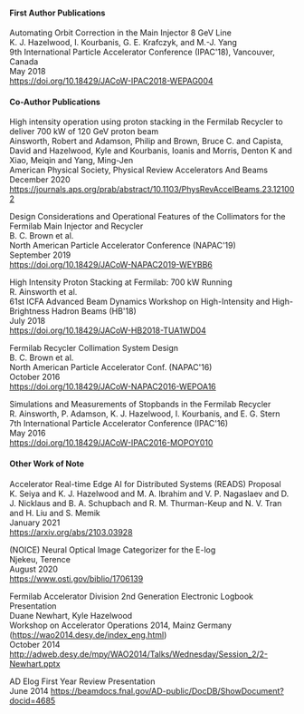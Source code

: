 #### First Author Publications

Automating Orbit Correction in the Main Injector 8 GeV Line \
K. J. Hazelwood, I. Kourbanis, G. E. Krafczyk, and M.-J. Yang \
9th International Particle Accelerator Conference (IPAC'18), Vancouver, Canada \
May 2018 \
https://doi.org/10.18429/JACoW-IPAC2018-WEPAG004
<!--
@InProceedings{Hazelwood:IPAC18-WEPAG004,
    author = {K. J. Hazelwood, I. Kourbanis, G. E. Krafczyk, and M.-J. Yang},
    title = {Automating Orbit Correction in the Main Injector 8 GeV Line},
    booktitle = {Proc. 9th Int. Particle Accelerator Conf. (IPAC'18)},
    pages = {2070--2072},
    paper = {WEPAG004},
    venue = {Vancouver, Canada},
    publisher = {JACoW Publishing},
    doi = {doi:10.18429/JACoW-IPAC2018-WEPAG004},
    note = {https://doi.org/10.18429/JACoW-IPAC2018-WEPAG004},
    url = {http://accelconf.web.cern.ch/ipac2018/papers/WEPAG004.pdf},
    language = {english}
}
-->

#### Co-Author Publications

High intensity operation using proton stacking in the Fermilab Recycler to deliver 700 kW of 120 GeV proton beam \
Ainsworth, Robert and Adamson, Philip and Brown, Bruce C. and Capista, David and Hazelwood, Kyle and Kourbanis, Ioanis and Morris, Denton K and Xiao, Meiqin and Yang, Ming-Jen \
American Physical Society, Physical Review Accelerators And Beams \
December 2020 \
https://journals.aps.org/prab/abstract/10.1103/PhysRevAccelBeams.23.121002
<!--
@article{PhysRevAccelBeams.23.121002,
  title = {High intensity operation using proton stacking in the Fermilab Recycler to deliver 700 kW of 120 GeV proton beam},
  author = {Ainsworth, Robert and Adamson, Philip and Brown, Bruce C. and Capista, David and Hazelwood, Kyle and Kourbanis, Ioanis and Morris, Denton K and Xiao, Meiqin and Yang, Ming-Jen},
  journal = {Phys. Rev. Accel. Beams},
  volume = {23},
  issue = {12},
  pages = {121002},
  numpages = {10},
  year = {2020},
  month = {Dec},
  publisher = {American Physical Society},
  doi = {10.1103/PhysRevAccelBeams.23.121002},
  url = {https://link.aps.org/doi/10.1103/PhysRevAccelBeams.23.121002}
}
-->

Design Considerations and Operational Features of the Collimators for the Fermilab Main Injector and Recycler \
B. C. Brown et al. \
North American Particle Accelerator Conference (NAPAC'19) \
September 2019 \
https://doi.org/10.18429/JACoW-NAPAC2019-WEYBB6
<!--
@InProceedings{Brown:NAPAC19-WEYBB6,
    author = {B. C. Brown et al.},
    title = {Design Considerations and Operational Features of the Collimators for the Fermilab Main Injector and Recycler},
    booktitle = {Proc. North American Particle Accelerator Conf. (NAPAC'19)},
    paper = {WEYBB6},
    venue = {Lansing, MI, USA},
    publisher = {JACoW Publishing},
    language = {english}
}
-->

High Intensity Proton Stacking at Fermilab: 700 kW Running \
R. Ainsworth et al. \
61st ICFA Advanced Beam Dynamics Workshop on High-Intensity and High-Brightness Hadron Beams (HB'18) \
July 2018 \
https://doi.org/10.18429/JACoW-HB2018-TUA1WD04
<!--
@InProceedings{Ainsworth:HB18-TUA1WD04,
    author = {R. Ainsworth et al.},
    title = {High Intensity Proton Stacking at Fermilab: 700 kW Running},
    booktitle = {Proc. 61st ICFA Advanced Beam Dynamics Workshop on High-Intensity and High-Brightness Hadron Beams (HB'18)},
    pages = {136--140},
    paper = {TUA1WD04},
    venue = {Daejeon, Korea},
    publisher = {JACoW Publishing},
    doi = {doi:10.18429/JACoW-HB2018-TUA1WD04},
    note = {https://doi.org/10.18429/JACoW-HB2018-TUA1WD04},
    language = {english}
}
-->

Fermilab Recycler Collimation System Design \
B. C. Brown et al. \
North American Particle Accelerator Conf. (NAPAC'16) \
October 2016 \
https://doi.org/10.18429/JACoW-NAPAC2016-WEPOA16
<!--
@InProceedings{Brown:NAPAC16-WEPOA16,
    author = {B. C. Brown et al.},
    title = {Fermilab Recycler Collimation System Design},
    booktitle = {Proc. North American Particle Accelerator Conf. (NAPAC'16)},
    pages = {726--728},
    paper = {WEPOA16},
    venue = {Chicago, IL, USA},
    publisher = {JACoW Publishing},
    doi = {doi:10.18429/JACoW-NAPAC2016-WEPOA16},
    note = {https://doi.org/10.18429/JACoW-NAPAC2016-WEPOA16},
    language = {english}
}
-->

Simulations and Measurements of Stopbands in the Fermilab Recycler \
R. Ainsworth, P. Adamson, K. J. Hazelwood, I. Kourbanis, and E. G. Stern \
7th International Particle Accelerator Conference (IPAC'16) \
May 2016 \
https://doi.org/10.18429/JACoW-IPAC2016-MOPOY010
<!--
@InProceedings{Ainsworth:IPAC16-MOPOY010,
    author = {R. Ainsworth, P. Adamson, K. J. Hazelwood, I. Kourbanis, and E. G. Stern},
    title = {Simulations and Measurements of Stopbands in the Fermilab Recycler},
    booktitle = {Proc. 7th Int. Particle Accelerator Conf. (IPAC'16)},
    pages = {864--866},
    paper = {MOPOY010},
    venue = {Busan, Korea},
    publisher = {JACoW Publishing},
    doi = {doi:10.18429/JACoW-IPAC2016-MOPOY010},
    note = {https://doi.org/10.18429/JACoW-IPAC2016-MOPOY010},
    language = {english}
}
-->

#### Other Work of Note

Accelerator Real-time Edge AI for Distributed Systems (READS) Proposal \
K. Seiya and K. J. Hazelwood and M. A. Ibrahim and V. P. Nagaslaev and D. J. Nicklaus and B. A. Schupbach and R. M. Thurman-Keup and N. V. Tran and H. Liu and S. Memik \
January 2021 \
https://arxiv.org/abs/2103.03928
<!--
@misc{seiya2021accelerator,
      title={Accelerator Real-time Edge AI for Distributed Systems (READS) Proposal}, 
      author={K. Seiya and K. J. Hazelwood and M. A. Ibrahim and V. P. Nagaslaev and D. J. Nicklaus and B. A. Schupbach and R. M. Thurman-Keup and N. V. Tran and H. Liu and S. Memik},
      year={2021},
      eprint={2103.03928},
      archivePrefix={arXiv},
      primaryClass={physics.acc-ph}
}
-->

(NOICE) Neural Optical Image Categorizer for the E-log \
Njekeu, Terence \
August 2020 \
https://www.osti.gov/biblio/1706139
<!--
@article{osti_1706139,
    title = {(NOICE) Neural Optical Image Categorizer for the E-log},
    author = {Njekeu, Terence},
    abstractNote = {The Fermilab Accelerator Division Electronic logbook (E-log) is a record of all the activities and events in the Division for the past 10 years and more. The E-log search function is a valuable resource and the institutional memory of the accelerator complex. About 300,000 files are stored in the E-log, of which the vast majority are images attached to entries and comments. The visual information contained in the images is not presently searchable. The goal of team NOICE (Neural Optical Image Categorizer for the E-log) was to design a neural network able to produce label categories for these images for use by searches. The group developed a dataset and trained a convolutional neural network (CNN) with optimized hyperparameter},
    doi = {},
    url = {https://www.osti.gov/biblio/1706139}, journal = {TBD},
    number = ,
    volume = ,
    place = {United States},
    year = {2020},
    month = {8}
} 
-->

Fermilab Accelerator Division 2nd Generation Electronic Logbook Presentation \
Duane Newhart, Kyle Hazelwood \
Workshop on Accelerator Operations 2014, Mainz Germany (https://wao2014.desy.de/index_eng.html) \
October 2014 \
http://adweb.desy.de/mpy/WAO2014/Talks/Wednesday/Session_2/2-Newhart.pptx

AD Elog First Year Review Presentation \
June 2014
https://beamdocs.fnal.gov/AD-public/DocDB/ShowDocument?docid=4685
